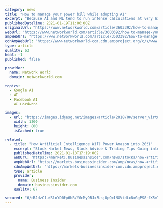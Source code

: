 ```yaml
---
category: news
title: "How to manage your power bill while adopting AI"
excerpt: "Because AI and ML tend to run intense calculations at very high utilization rates, power and cooling costs can consume a higher proportion of the budget than an IT group might expect. It's not a new problem,"
publishedDateTime: 2021-01-19T11:06:00Z
originalUrl: "https://www.networkworld.com/article/3603392/how-to-manage-your-power-bill-while-adopting-ai.html"
webUrl: "https://www.networkworld.com/article/3603392/how-to-manage-your-power-bill-while-adopting-ai.html"
ampWebUrl: "https://www.networkworld.com/article/3603392/how-to-manage-your-power-bill-while-adopting-ai.amp.html"
cdnAmpWebUrl: "https://www-networkworld-com.cdn.ampproject.org/c/s/www.networkworld.com/article/3603392/how-to-manage-your-power-bill-while-adopting-ai.amp.html"
type: article
quality: 63
heat: -1
published: false

provider:
  name: Network World
  domain: networkworld.com

topics:
  - Google AI
  - AI
  - Facebook AI
  - AI Hardware

images:
  - url: "https://images.idgesg.net/images/article/2018/08/server_virtualization_digital_data_center_cables_by_matejmo_gettyimages-879865932_1200x800-100768150-large.jpg"
    width: 1200
    height: 800
    isCached: true

related:
  - title: "How Artificial Intelligence Will Power Amazon into 2021"
    excerpt: "Stock Market News, Stock Advice & Trading Tips Going into 2021, it seems like a really bad idea to bet against Amazon"
    publishedDateTime: 2021-01-18T17:19:00Z
    webUrl: "https://markets.businessinsider.com/news/stocks/how-artificial-intelligence-will-power-amazon-stock-into-2021-1029978223"
    ampWebUrl: "https://markets.businessinsider.com/amp/news/how-artificial-intelligence-will-power-amazon-stock-into-2021-1029978223"
    cdnAmpWebUrl: "https://markets-businessinsider-com.cdn.ampproject.org/c/s/markets.businessinsider.com/amp/news/how-artificial-intelligence-will-power-amazon-stock-into-2021-1029978223"
    type: article
    provider:
      name: Business Insider
      domain: businessinsider.com
    quality: 67

secured: "6/eRJdzC1uKSloYD0Pp6bB/Y0cMy9BJx5UsjUpQcINGVtdLo8xGgPS8rfX5m7k0G9fPUua/SXPdMEWq5cBApdVbJmpmR2jvEamOxHvShm0dK3QqKYMDZIK1cjVmxBPLYWeR4TR3eFlcZEmkDfxqyBpSU+QHmIGiLMHh+Mx5qSCtkU5im0VUw7fDuLDcS2X4gXB0h6dmF26jAkDC3hjxP/z8exU4xZ8Zydr8bLbgztXTghRs7av3HdpimixRmxaQOjy+iCYCb/ls+i1er5PGRR8KIeCyndCrSs0eDeKREN7qcaffRUgUcO4C9ESjY7Q+dAEGwx9Rw7uCCQV/zVNGfD58iC5Wb8A2F+OILVruJgdI=;AalSLkb1Zp3hg+7TrsXBlg=="
---
```


